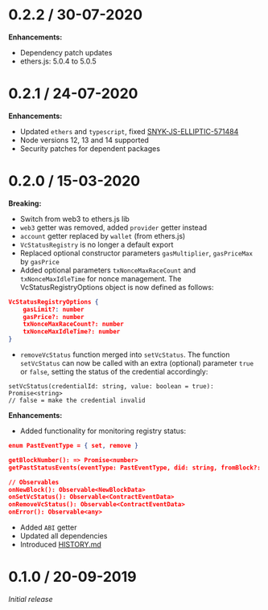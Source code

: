 # 0.2.2 / 30-07-2020

**Enhancements:**
- Dependency patch updates
 - ethers.js: 5.0.4 to 5.0.5

# 0.2.1 / 24-07-2020

**Enhancements:**
- Updated `ethers` and `typescript`, fixed [SNYK-JS-ELLIPTIC-571484](https://snyk.io/vuln/SNYK-JS-ELLIPTIC-571484)
- Node versions 12, 13 and 14 supported
- Security patches for dependent packages

# 0.2.0 / 15-03-2020

**Breaking:**

- Switch from web3 to ethers.js lib
- `web3` getter was removed, added `provider` getter instead
- `account` getter replaced by `wallet` (from ethers.js)
- `VcStatusRegistry` is no longer a default export
- Replaced optional constructor parameters `gasMultiplier`, `gasPriceMax` by `gasPrice`
- Added optional parameters `txNonceMaxRaceCount` and `txNonceMaxIdleTime` for nonce management. The VcStatusRegistryOptions object is now defined as follows:

```json
VcStatusRegistryOptions {
    gasLimit?: number
    gasPrice?: number
    txNonceMaxRaceCount?: number
    txNonceMaxIdleTime?: number
}
```

- `removeVcStatus` function merged into `setVcStatus`.
The function `setVcStatus` can now be called with an extra (optional) parameter `true` or `false`, setting the status of the credential accordingly:

```
setVcStatus(credentialId: string, value: boolean = true): Promise<string>
// false = make the credential invalid
```

**Enhancements:**

- Added functionality for monitoring registry status:

```json
enum PastEventType = { set, remove }

getBlockNumber(): => Promise<number>
getPastStatusEvents(eventType: PastEventType, did: string, fromBlock?: number, toBlock?: number | string): Promise<Array<ContractEventData>>

// Observables
onNewBlock(): Observable<NewBlockData>
onSetVcStatus(): Observable<ContractEventData>
onRemoveVcStatus(): Observable<ContractEventData>
onError(): Observable<any>
```

- Added `ABI` getter
- Updated all dependencies
- Introduced [HISTORY.md](HISTORY.md)

# 0.1.0 / 20-09-2019

*Initial release*
